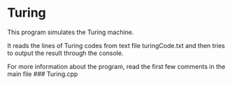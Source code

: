 # Turing

This program simulates the Turing machine.

It reads the lines of Turing codes from text file turingCode.txt and then tries to output the result through the console.

For more information about the program, read the first few comments in the main file ### Turing.cpp
